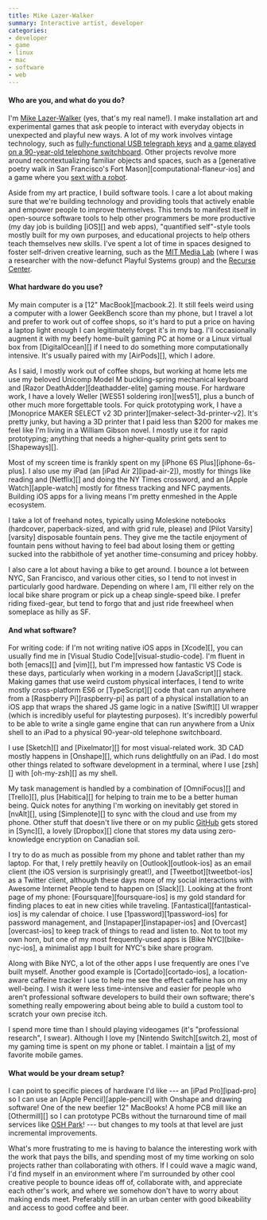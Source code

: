 ```yaml
---
title: Mike Lazer-Walker
summary: Interactive artist, developer
categories:
- developer
- game
- linux
- mac
- software
- web
---
```


#### Who are you, and what do you do?

I'm [Mike Lazer-Walker](http://lazerwalker.com/ "Mike's website.") (yes, that's my real name!). I make installation art and experimental games that ask people to interact with everyday objects in unexpected and playful new ways. A lot of my work involves vintage technology, such as [fully-functional USB telegraph keys](http://lzrwlkr.me/morsekey "Mike's USB telegraph key on Etsy.") and [a game played on a 90-year-old telephone switchboard](http://lazerwalker.com/hellooperator "Mike's telephone switchboard game."). Other projects revolve more around recontextualizing familiar objects and spaces, such as a [generative poetry walk in San Francisco's Fort Mason][computational-flaneur-ios] and a game where you [sext with a robot](http://lazerwalker.com/sextmachine "Mike's algorithmic sexting bot game.").

Aside from my art practice, I build software tools. I care a lot about making sure that we're building technology and providing tools that actively enable and empower people to improve themselves. This tends to manifest itself in open-source software tools to help other programmers be more productive (my day job is building [iOS][] and web apps), "quantified self"-style tools mostly built for my own purposes, and educational projects to help others teach themselves new skills. I've spent a lot of time in spaces designed to foster self-driven creative learning, such as the [MIT Media Lab](https://media.mit.edu/ "The Media Lab at MIT.") (where I was a researcher with the now-defunct Playful Systems group) and the [Recurse Center](https://recurse.com/ "A developer retreat program in New York City.").

#### What hardware do you use?

My main computer is a [12" MacBook][macbook.2]. It still feels weird using a computer with a lower GeekBench score than my phone, but I travel a lot and prefer to work out of coffee shops, so it's hard to put a price on having a laptop light enough I can legitimately forget it's in my bag. I'll occasionally augment it with my beefy home-built gaming PC at home or a Linux virtual box from [DigitalOcean][] if I need to do something more computationally intensive. It's usually paired with my [AirPods][], which I adore.

As I said, I mostly work out of coffee shops, but working at home lets me use my beloved Unicomp Model M buckling-spring mechanical keyboard and [Razor DeathAdder][deathadder-elite] gaming mouse. For hardware work, I have a lovely Weller [WES51 soldering iron][wes51], plus a bunch of other much more forgettable tools. For quick prototyping work, I have a [Monoprice MAKER SELECT v2 3D printer][maker-select-3d-printer-v2]. It's pretty junky, but having a 3D printer that I paid less than $200 for makes me feel like I'm living in a William Gibson novel. I mostly use it for rapid prototyping; anything that needs a higher-quality print gets sent to [Shapeways][].

Most of my screen time is frankly spent on my [iPhone 6S Plus][iphone-6s-plus]. I also use my iPad (an [iPad Air 2][ipad-air-2]), mostly for things like reading and [Netflix][] and doing the NY Times crossword, and an [Apple Watch][apple-watch] mostly for fitness tracking and NFC payments. Building iOS apps for a living means I'm pretty enmeshed in the Apple ecosystem.

I take a lot of freehand notes, typically using Moleskine notebooks (hardcover, paperback-sized, and with grid rule, please) and [Pilot Varsity][varsity] disposable fountain pens. They give me the tactile enjoyment of fountain pens without having to feel bad about losing them or getting sucked into the rabbithole of yet another time-consuming and pricey hobby.

I also care a lot about having a bike to get around. I bounce a lot between NYC, San Francisco, and various other cities, so I tend to not invest in particularly good hardware. Depending on where I am, I'll either rely on the local bike share program or pick up a cheap single-speed bike. I prefer riding fixed-gear, but tend to forgo that and just ride freewheel when someplace as hilly as SF.

#### And what software?

For writing code: if I'm not writing native iOS apps in [Xcode][], you can usually find me in [Visual Studio Code][visual-studio-code]. I'm fluent in both [emacs][] and [vim][], but I'm impressed how fantastic VS Code is these days, particularly when working in a modern [JavaScript][] stack. Making games that use weird custom physical interfaces, I tend to write mostly cross-platform ES6 or [TypeScript][] code that can run anywhere from a [Raspberry Pi][raspberry-pi] as part of a physical installation to an iOS app that wraps the shared JS game logic in a native [Swift][] UI wrapper (which is incredibly useful for playtesting purposes). It's incredibly powerful to be able to write a single game engine that can run anywhere from a Unix shell to an iPad to a physical 90-year-old telephone switchboard.

I use [Sketch][] and [Pixelmator][] for most visual-related work. 3D CAD mostly happens in [Onshape][], which runs delightfully on an iPad. I do most other things related to software development in a terminal, where I use [zsh][] with [oh-my-zsh][] as my shell.

My task management is handled by a combination of [OmniFocus][] and [Trello][], plus [Habitica][] for helping to train me to be a better human being. Quick notes for anything I'm working on inevitably get stored in [nvAlt][], using [Simplenote][] to sync with the cloud and use from my phone. Other stuff that doesn't live there or on my public [GitHub](https://github.com/lazerwalker "Mike's GitHub account.") gets stored in [Sync][], a lovely [Dropbox][] clone that stores my data using zero-knowledge encryption on Canadian soil.

I try to do as much as possible from my phone and tablet rather than my laptop. For that, I rely prettily heavily on [Outlook][outlook-ios] as an email client (the iOS version is surprisingly great!), and [Tweetbot][tweetbot-ios] as a Twitter client, although these days more of my social interactions with Awesome Internet People tend to happen on [Slack][]. Looking at the front page of my phone: [Foursquare][foursquare-ios] is my gold standard for finding places to eat in new cities while traveling. [Fantastical][fantastical-ios] is my calendar of choice. I use [1password][1password-ios] for password management, and [Instapaper][instapaper-ios] and [Overcast][overcast-ios] to keep track of things to read and listen to. Not to toot my own horn, but one of my most frequently-used apps is [Bike NYC][bike-nyc-ios], a minimalist app I built for NYC's bike share program. 

Along with Bike NYC, a lot of the other apps I use frequently are ones I've built myself. Another good example is [Cortado][cortado-ios], a location-aware caffeine tracker I use to help me see the effect caffeine has on my well-being. I wish it were less time-intensive and easier for people who aren't professional software developers to build their own software; there's something really empowering about being able to build a custom tool to scratch your own precise itch.

I spend more time than I should playing videogames (it's "professional research", I swear). Although I love my [Nintendo Switch][switch.2], most of my gaming time is spent on my phone or tablet. I maintain a [list](http://lazerwalker.com/ios-games-list/ "Mike's list of his favourite iOS games.") of my favorite mobile games.

#### What would be your dream setup?

I can point to specific pieces of hardware I'd like --- an [iPad Pro][ipad-pro] so I can use an [Apple Pencil][apple-pencil] with Onshape and drawing software! One of the new beefier 12" MacBooks! A home PCB mill like an [Othermill][] so I can prototype PCBs without the turnaround time of mail services like [OSH Park](https://oshpark.com/ "A site for ordering printed circuit boards.")! --- but changes to my tools at that level are just incremental improvements.

What's more frustrating to me is having to balance the interesting work with the work that pays the bills, and spending most of my time working on solo projects rather than collaborating with others. If I could wave a magic wand, I'd find myself in an environment where I'm surrounded by other cool creative people to bounce ideas off of, collaborate with, and appreciate each other's work, and where we somehow don't have to worry about making ends meet. Preferably still in an urban center with good bikeability and access to good coffee and beer.